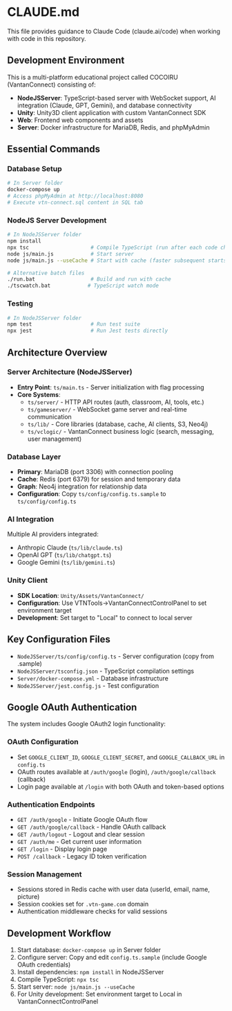 # CLAUDE.md

This file provides guidance to Claude Code (claude.ai/code) when working with code in this repository.

## Development Environment

This is a multi-platform educational project called COCOIRU (VantanConnect) consisting of:
- **NodeJSServer**: TypeScript-based server with WebSocket support, AI integration (Claude, GPT, Gemini), and database connectivity
- **Unity**: Unity3D client application with custom VantanConnect SDK
- **Web**: Frontend web components and assets
- **Server**: Docker infrastructure for MariaDB, Redis, and phpMyAdmin

## Essential Commands

### Database Setup
```bash
# In Server folder
docker-compose up
# Access phpMyAdmin at http://localhost:8080
# Execute vtn-connect.sql content in SQL tab
```

### NodeJS Server Development
```bash
# In NodeJSServer folder
npm install
npx tsc                    # Compile TypeScript (run after each code change)
node js/main.js            # Start server
node js/main.js --useCache # Start with cache (faster subsequent starts)

# Alternative batch files
./run.bat                  # Build and run with cache
./tscwatch.bat            # TypeScript watch mode
```

### Testing
```bash
# In NodeJSServer folder
npm test                   # Run test suite
npx jest                   # Run Jest tests directly
```

## Architecture Overview

### Server Architecture (NodeJSServer)
- **Entry Point**: `ts/main.ts` - Server initialization with flag processing
- **Core Systems**:
  - `ts/server/` - HTTP API routes (auth, classroom, AI, tools, etc.)
  - `ts/gameserver/` - WebSocket game server and real-time communication
  - `ts/lib/` - Core libraries (database, cache, AI clients, S3, Neo4j)
  - `ts/vclogic/` - VantanConnect business logic (search, messaging, user management)

### Database Layer
- **Primary**: MariaDB (port 3306) with connection pooling
- **Cache**: Redis (port 6379) for session and temporary data
- **Graph**: Neo4j integration for relationship data
- **Configuration**: Copy `ts/config/config.ts.sample` to `ts/config/config.ts`

### AI Integration
Multiple AI providers integrated:
- Anthropic Claude (`ts/lib/claude.ts`)
- OpenAI GPT (`ts/lib/chatgpt.ts`)  
- Google Gemini (`ts/lib/gemini.ts`)

### Unity Client
- **SDK Location**: `Unity/Assets/VantanConnect/`
- **Configuration**: Use VTNTools→VantanConnectControlPanel to set environment target
- **Development**: Set target to "Local" to connect to local server

## Key Configuration Files

- `NodeJSServer/ts/config/config.ts` - Server configuration (copy from .sample)
- `NodeJSServer/tsconfig.json` - TypeScript compilation settings
- `Server/docker-compose.yml` - Database infrastructure
- `NodeJSServer/jest.config.js` - Test configuration

## Google OAuth Authentication

The system includes Google OAuth2 login functionality:

### OAuth Configuration
- Set `GOOGLE_CLIENT_ID`, `GOOGLE_CLIENT_SECRET`, and `GOOGLE_CALLBACK_URL` in `config.ts`
- OAuth routes available at `/auth/google` (login), `/auth/google/callback` (callback)
- Login page available at `/login` with both OAuth and token-based options

### Authentication Endpoints
- `GET /auth/google` - Initiate Google OAuth flow
- `GET /auth/google/callback` - Handle OAuth callback
- `GET /auth/logout` - Logout and clear session
- `GET /auth/me` - Get current user information
- `GET /login` - Display login page
- `POST /callback` - Legacy ID token verification

### Session Management
- Sessions stored in Redis cache with user data (userId, email, name, picture)
- Session cookies set for `.vtn-game.com` domain
- Authentication middleware checks for valid sessions

## Development Workflow

1. Start database: `docker-compose up` in Server folder
2. Configure server: Copy and edit `config.ts.sample` (include Google OAuth credentials)
3. Install dependencies: `npm install` in NodeJSServer
4. Compile TypeScript: `npx tsc`
5. Start server: `node js/main.js --useCache`
6. For Unity development: Set environment target to Local in VantanConnectControlPanel